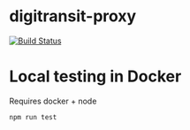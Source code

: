 # digitransit-proxy

[![Build Status](https://travis-ci.org/HSLdevcom/digitransit-proxy.svg?branch=master)](https://travis-ci.org/HSLdevcom/digitransit-proxy)

# Local testing in Docker
Requires docker + node

```bash
npm run test

